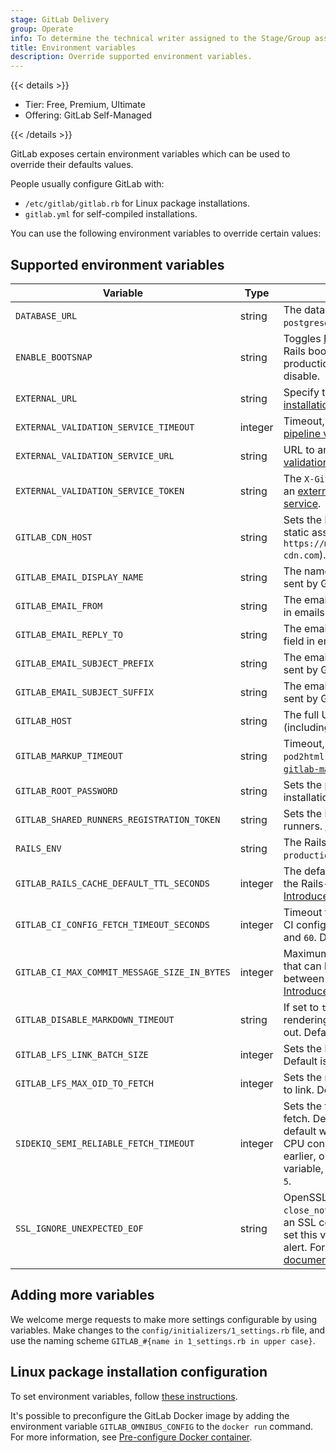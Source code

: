```yaml
---
stage: GitLab Delivery
group: Operate
info: To determine the technical writer assigned to the Stage/Group associated with this page, see https://handbook.gitlab.com/handbook/product/ux/technical-writing/#assignments
title: Environment variables
description: Override supported environment variables.
---
```


{{< details >}}

- Tier: Free, Premium, Ultimate
- Offering: GitLab Self-Managed

{{< /details >}}

GitLab exposes certain environment variables which can be used to override
their defaults values.

People usually configure GitLab with:

- `/etc/gitlab/gitlab.rb` for Linux package installations.
- `gitlab.yml` for self-compiled installations.

You can use the following environment variables to override certain values:

## Supported environment variables

| Variable                                     | Type    | Description                                                                                                                                                                                                                                                                                                                      |
|----------------------------------------------|---------|----------------------------------------------------------------------------------------------------------------------------------------------------------------------------------------------------------------------------------------------------------------------------------------------------------------------------------|
| `DATABASE_URL`                               | string  | The database URL; is of the form: `postgresql://localhost/blog_development`.                                                                                                                                                                                                                                                     |
| `ENABLE_BOOTSNAP`                            | string  | Toggles [Bootsnap](https://github.com/Shopify/bootsnap) for speeding up initial Rails boot. Enabled by default for non-production environments. Set to `0` to disable.                                                                                                                                                           |
| `EXTERNAL_URL`                               | string  | Specify the external URL at the [time of installation](https://docs.gitlab.com/omnibus/settings/configuration.html#specifying-the-external-url-at-the-time-of-installation).                                                                                                                                                     |
| `EXTERNAL_VALIDATION_SERVICE_TIMEOUT`        | integer | Timeout, in seconds, for an [external CI/CD pipeline validation service](cicd/external_pipeline_validation.md). Default is `5`.                                                                                                                                                                                                  |
| `EXTERNAL_VALIDATION_SERVICE_URL`            | string  | URL to an [external CI/CD pipeline validation service](cicd/external_pipeline_validation.md).                                                                                                                                                                                                                                    |
| `EXTERNAL_VALIDATION_SERVICE_TOKEN`          | string  | The `X-Gitlab-Token` for authentication with an [external CI/CD pipeline validation service](cicd/external_pipeline_validation.md).                                                                                                                                                                                              |
| `GITLAB_CDN_HOST`                            | string  | Sets the base URL for a CDN to serve static assets (for example, `https://mycdnsubdomain.fictional-cdn.com`).                                                                                                                                                                                                                    |
| `GITLAB_EMAIL_DISPLAY_NAME`                  | string  | The name used in the **From** field in emails sent by GitLab.                                                                                                                                                                                                                                                                    |
| `GITLAB_EMAIL_FROM`                          | string  | The email address used in the **From** field in emails sent by GitLab.                                                                                                                                                                                                                                                           |
| `GITLAB_EMAIL_REPLY_TO`                      | string  | The email address used in the **Reply-To** field in emails sent by GitLab.                                                                                                                                                                                                                                                       |
| `GITLAB_EMAIL_SUBJECT_PREFIX`                | string  | The email subject prefix used in emails sent by GitLab.                                                                                                                                                                                                                                                                          |
| `GITLAB_EMAIL_SUBJECT_SUFFIX`                | string  | The email subject suffix used in emails sent by GitLab.                                                                                                                                                                                                                                                                          |
| `GITLAB_HOST`                                | string  | The full URL of the GitLab server (including `http://` or `https://`).                                                                                                                                                                                                                                                           |
| `GITLAB_MARKUP_TIMEOUT`                      | string  | Timeout, in seconds, for `rest2html` and `pod2html` commands executed by the [`gitlab-markup` gem](https://gitlab.com/gitlab-org/gitlab-markup/). Default is `10`.                                                                                                                                                               |
| `GITLAB_ROOT_PASSWORD`                       | string  | Sets the password for the `root` user on installation.                                                                                                                                                                                                                                                                           |
| `GITLAB_SHARED_RUNNERS_REGISTRATION_TOKEN`   | string  | Sets the initial registration token used for runners. [Deprecated in GitLab 16.11](https://gitlab.com/gitlab-org/gitlab/-/merge_requests/148310).                                                                                                                                                                                |
| `RAILS_ENV`                                  | string  | The Rails environment; can be one of `production`, `development`, `staging`, or `test`.                                                                                                                                                                                                                                          |
| `GITLAB_RAILS_CACHE_DEFAULT_TTL_SECONDS`     | integer | The default TTL used for entries stored in the Rails-cache. Default is `28800`. [Introduced](https://gitlab.com/gitlab-org/gitlab/-/merge_requests/95042) in 15.3.                                                                                                                                                               |
| `GITLAB_CI_CONFIG_FETCH_TIMEOUT_SECONDS`     | integer | Timeout for resolving remote includes in CI config in seconds. Must be between `0` and `60`. Default is `30`. [Introduced](https://gitlab.com/gitlab-org/gitlab/-/merge_requests/116383) in 15.11.                                                                                                                               |
| `GITLAB_CI_MAX_COMMIT_MESSAGE_SIZE_IN_BYTES` | integer | Maximum commit message size in bytes that can be sent to CI runner. Must be between `0` and `1000000`. Default is `100000`. [Introduced](https://gitlab.com/gitlab-org/gitlab/-/merge_requests/208666) in 18.6.                                                                                                                                                                           |
| `GITLAB_DISABLE_MARKDOWN_TIMEOUT`            | string  | If set to `true`, `1`, or `yes`, Markdown rendering on the backend does not time out. Default is `false`. [Introduced](https://gitlab.com/gitlab-org/gitlab/-/merge_requests/163662) in 17.4.                                                                                                                                    |
| `GITLAB_LFS_LINK_BATCH_SIZE`                 | integer | Sets the batch size for linking LFS files. Default is `1000`.                                                                                                                                                                                                                                                                    |
| `GITLAB_LFS_MAX_OID_TO_FETCH`                | integer | Sets the maximum number of LFS objects to link. Default is `100,000`.                                                                                                                                                                                                                                                            |
| `SIDEKIQ_SEMI_RELIABLE_FETCH_TIMEOUT`        | integer | Sets the timeout for Sidekiq semi-reliable fetch. Default is `5`. [Before GitLab 16.7](https://gitlab.com/gitlab-org/gitlab/-/merge_requests/139583), default was `3`. If you experience high Redis CPU consumption on GitLab 16.6 and earlier, or if you have customized this variable, you should update this variable to `5`. |
| `SSL_IGNORE_UNEXPECTED_EOF`                  | string  | OpenSSL 3.0 requires servers to send a `close_notify` alert before shutting down an SSL connection. Default is `false`. If you set this variable to `true`, it disables the alert. For more information, see [OpenSSL documentation](https://docs.openssl.org/3.0/man3/SSL_CTX_set_options/#notes).                                                        |

## Adding more variables

We welcome merge requests to make more settings configurable by using variables.
Make changes to the `config/initializers/1_settings.rb` file, and use the
naming scheme `GITLAB_#{name in 1_settings.rb in upper case}`.

## Linux package installation configuration

To set environment variables, follow [these instructions](https://docs.gitlab.com/omnibus/settings/environment-variables.html).

It's possible to preconfigure the GitLab Docker image by adding the environment
variable `GITLAB_OMNIBUS_CONFIG` to the `docker run` command.
For more information, see [Pre-configure Docker container](../install/docker/configuration.md#pre-configure-docker-container).
